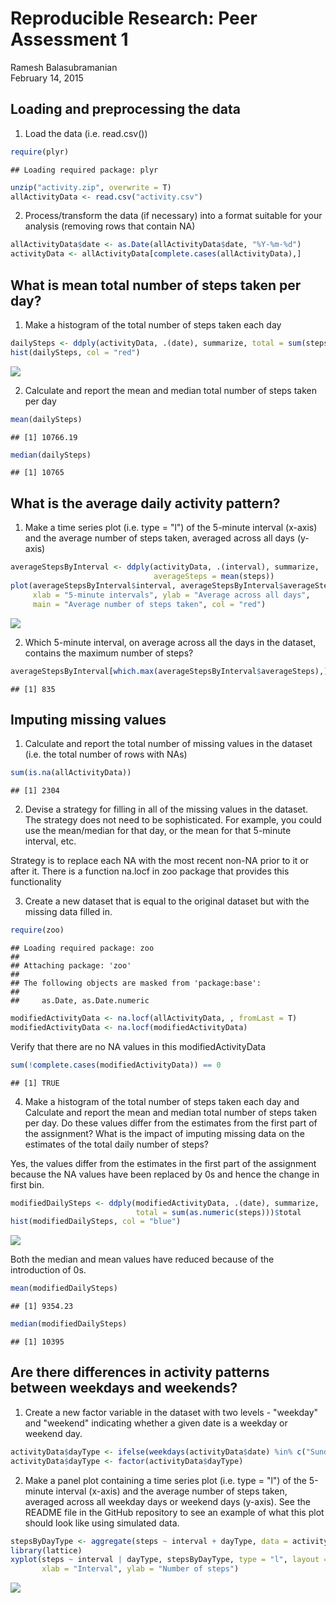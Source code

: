 # Reproducible Research: Peer Assessment 1
Ramesh Balasubramanian  
February 14, 2015  


## Loading and preprocessing the data

1. Load the data (i.e. read.csv())


```r
require(plyr)
```

```
## Loading required package: plyr
```

```r
unzip("activity.zip", overwrite = T)
allActivityData <- read.csv("activity.csv")
```

2. Process/transform the data (if necessary) into a format suitable for your analysis (removing rows that contain NA)



```r
allActivityData$date <- as.Date(allActivityData$date, "%Y-%m-%d")
activityData <- allActivityData[complete.cases(allActivityData),]
```


## What is mean total number of steps taken per day?

1. Make a histogram of the total number of steps taken each day


```r
dailySteps <- ddply(activityData, .(date), summarize, total = sum(steps))$total
hist(dailySteps, col = "red")
```

![](PA1_template_files/figure-html/unnamed-chunk-3-1.png) 

2. Calculate and report the mean and median total number of steps taken per day


```r
mean(dailySteps)
```

```
## [1] 10766.19
```

```r
median(dailySteps)
```

```
## [1] 10765
```

## What is the average daily activity pattern?

1. Make a time series plot (i.e. type = "l") of the 5-minute interval (x-axis) and the average number of steps taken, averaged across all days (y-axis)


```r
averageStepsByInterval <- ddply(activityData, .(interval), summarize, 
                                averageSteps = mean(steps))
plot(averageStepsByInterval$interval, averageStepsByInterval$averageSteps, type = "l",
     xlab = "5-minute intervals", ylab = "Average across all days", 
     main = "Average number of steps taken", col = "red")
```

![](PA1_template_files/figure-html/unnamed-chunk-5-1.png) 

2. Which 5-minute interval, on average across all the days in the dataset, contains the maximum number of steps?


```r
averageStepsByInterval[which.max(averageStepsByInterval$averageSteps),]$interval
```

```
## [1] 835
```

## Imputing missing values

1. Calculate and report the total number of missing values in the dataset (i.e. the total number of rows with NAs)


```r
sum(is.na(allActivityData))
```

```
## [1] 2304
```

2. Devise a strategy for filling in all of the missing values in the dataset. The strategy does not need to be sophisticated. For example, you could use the mean/median for that day, or the mean for that 5-minute interval, etc.

Strategy is to replace each NA with the most recent non-NA prior to it or after it. There is a function na.locf in zoo package that provides this functionality

3. Create a new dataset that is equal to the original dataset but with the missing data filled in.


```r
require(zoo)
```

```
## Loading required package: zoo
## 
## Attaching package: 'zoo'
## 
## The following objects are masked from 'package:base':
## 
##     as.Date, as.Date.numeric
```

```r
modifiedActivityData <- na.locf(allActivityData, , fromLast = T)
modifiedActivityData <- na.locf(modifiedActivityData)
```

Verify that there are no NA values in this modifiedActivityData


```r
sum(!complete.cases(modifiedActivityData)) == 0
```

```
## [1] TRUE
```

4. Make a histogram of the total number of steps taken each day and Calculate and report the mean and median total number of steps taken per day. Do these values differ from the estimates from the first part of the assignment? What is the impact of imputing missing data on the estimates of the total daily number of steps?

Yes, the values differ from the estimates in the first part of the assignment because the NA values have been replaced by 0s and hence the change in first bin.


```r
modifiedDailySteps <- ddply(modifiedActivityData, .(date), summarize,
                            total = sum(as.numeric(steps)))$total
hist(modifiedDailySteps, col = "blue")
```

![](PA1_template_files/figure-html/unnamed-chunk-10-1.png) 

Both the median and mean values have reduced because of the introduction of 0s.


```r
mean(modifiedDailySteps)
```

```
## [1] 9354.23
```

```r
median(modifiedDailySteps)
```

```
## [1] 10395
```

## Are there differences in activity patterns between weekdays and weekends?

1. Create a new factor variable in the dataset with two levels - "weekday" and "weekend" indicating whether a given date is a weekday or weekend day.


```r
activityData$dayType <- ifelse(weekdays(activityData$date) %in% c("Sunday", "Saturday"), "Weekend", "Weekday")
activityData$dayType <- factor(activityData$dayType)
```

2. Make a panel plot containing a time series plot (i.e. type = "l") of the 5-minute interval (x-axis) and the average number of steps taken, averaged across all weekday days or weekend days (y-axis). See the README file in the GitHub repository to see an example of what this plot should look like using simulated data.


```r
stepsByDayType <- aggregate(steps ~ interval + dayType, data = activityData, mean)
library(lattice)
xyplot(steps ~ interval | dayType, stepsByDayType, type = "l", layout = c(1, 2), 
       xlab = "Interval", ylab = "Number of steps")
```

![](PA1_template_files/figure-html/unnamed-chunk-13-1.png) 
